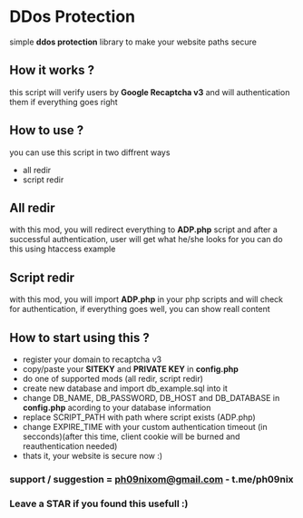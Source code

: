 # DDos Protection
simple **ddos protection** library to make your website paths secure

## How it works ?
this script will verify users by **Google Recaptcha v3** and will authentication them if everything goes right

## How to use ?

you can use this script in two diffrent ways

- all redir
- script redir

## All redir
with this mod, you will redirect everything to **ADP.php** script and after a successful authentication, user will get what he/she looks for
you can do this using htaccess example

## Script redir
with this mod, you will import **ADP.php** in your php scripts and will check for authentication, if everything goes well, you can show reall content

## How to start using this ?
- register your domain to recaptcha v3 
- copy/paste your **SITEKY** and **PRIVATE KEY** in **config.php**
- do one of supported mods (all redir, script redir)
- create new database and import db_example.sql into it
- change DB_NAME, DB_PASSWORD, DB_HOST and DB_DATABASE in **config.php** acording to your database information
- replace SCRIPT_PATH with path where script exists (ADP.php)
- change EXPIRE_TIME with your custom authentication timeout (in secconds)(after this time, client cookie will be burned and reauthentication needed)
- thats it, your website is secure now :)


### support / suggestion = ph09nixom@gmail.com - t.me/ph09nix
### Leave a STAR if you found this usefull :)